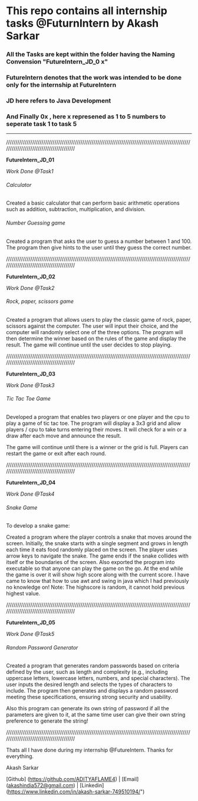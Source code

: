 # This repo contains all internship tasks @FuturnIntern by Akash Sarkar

### All the Tasks are kept within the folder having the Naming Convension "FutureIntern_JD_0 x"

### FutureIntern denotes that the work was intended to be done only for the internship at FutureIntern
### JD here refers to Java Development
### And Finally 0x , here x represened as 1 to 5 numbers to seperate task 1 to task 5

----------------------------------------------------------------------------------------------------------------------------------------

////////////////////////////////////////////////////////////////////////////////////////////////////////////////////////////////////////

**FutureIntern_JD_01**

_Work Done @Task1_

###### Calculator

Created a basic calculator that can perform basic arithmetic operations such as addition, subtraction, multiplication, and division.

###### Number Guessing game

Created a program that asks the user to guess a number between 1 and 100. The program then give hints to the user until they guess the correct number.

////////////////////////////////////////////////////////////////////////////////////////////////////////////////////////////////////////

**FutureIntern_JD_02**

_Work Done @Task2_

###### Rock, paper, scissors game

Created a program that allows users to play the classic game of rock, paper, scissors against the computer. The user will input their choice, and the computer will randomly select one of the three options. The program will then determine the winner based on the rules of the game and display the result. The game will continue until the user decides to stop playing.

////////////////////////////////////////////////////////////////////////////////////////////////////////////////////////////////////////

**FutureIntern_JD_03**

_Work Done @Task3_



###### Tic Tac Toe Game

Developed a program that enables two players or one player and the cpu to play a game of tic tac toe. The program will display a 3x3 grid and allow players / cpu to take turns entering their moves. It will check for a win or a draw after each move and announce the result.

The game will continue until there is a winner or the grid is full. Players can restart the game or exit after each round.

////////////////////////////////////////////////////////////////////////////////////////////////////////////////////////////////////////

**FutureIntern_JD_04**

_Work Done @Task4_

###### Snake Game

To develop a snake game:

Created a program where the player controls a snake that moves around the screen. Initially, the snake starts with a single segment and grows in length each time it eats food randomly placed on the screen. The player uses arrow keys to navigate the snake. The game ends if the snake collides with itself or the boundaries of the screen. Also exported the program into executable so that anyone can play the game on the go.
At the end while the game is over it will show high score along with the current score.
I have came to know that how to use awt and swing in java which I had previously no knowledge on!
Note: The highscore is random, it cannot hold previous highest value.

////////////////////////////////////////////////////////////////////////////////////////////////////////////////////////////////////////

**FutureIntern_JD_05**

_Work Done @Task5_

###### Random Password Generator

Created a program that generates random passwords based on criteria defined by the user, such as length and complexity (e.g., including uppercase letters, lowercase letters, numbers, and special characters). The user inputs the desired length and selects the types of characters to include. The program then generates and displays a random password meeting these specifications, ensuring strong security and usability.

Also this program can generate its own string of password if all the parameters are given to it, at the same time user can give their own string preference to generate the string!


////////////////////////////////////////////////////////////////////////////////////////////////////////////////////////////////////////


Thats all I have done during my internship @FutureIntern.
Thanks for everything.

Akash Sarkar

[Github] (https://github.com/ADITYAFLAME4) | [Email] (akashindia572@gmail.com) | [Linkedin] (https://www.linkedin.com/in/akash-sarkar-749510194/")
